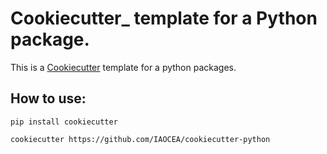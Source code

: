 # Cookiecutter_ template for a Python package.

This is a [Cookiecutter](https://github.com/cookiecutter/cookiecutter) template for a python packages. 

## How to use:

```
pip install cookiecutter
```

```
cookiecutter https://github.com/IAOCEA/cookiecutter-python
```